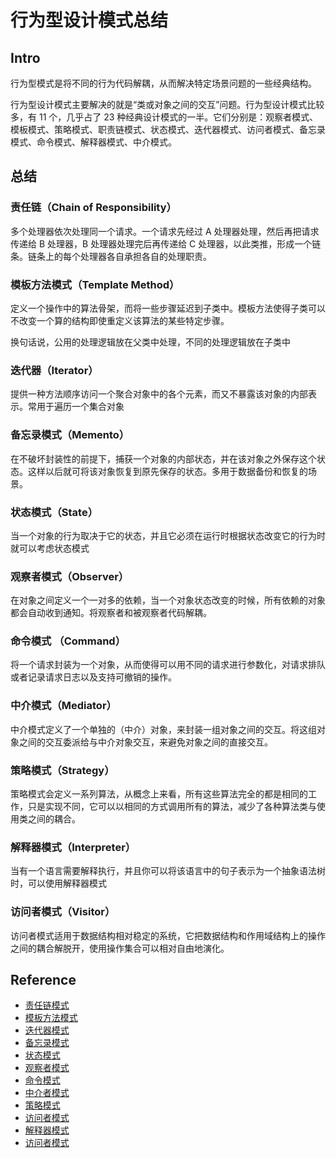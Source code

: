# 行为型设计模式总结

## Intro

行为型模式是将不同的行为代码解耦，从而解决特定场景问题的一些经典结构。

行为型设计模式主要解决的就是“类或对象之间的交互”问题。行为型设计模式比较多，有 11 个，几乎占了 23 种经典设计模式的一半。它们分别是：观察者模式、模板模式、策略模式、职责链模式、状态模式、迭代器模式、访问者模式、备忘录模式、命令模式、解释器模式、中介模式。

## 总结

### 责任链（Chain of Responsibility）

多个处理器依次处理同一个请求。一个请求先经过 A 处理器处理，然后再把请求传递给 B 处理器，B 处理器处理完后再传递给 C 处理器，以此类推，形成一个链条。链条上的每个处理器各自承担各自的处理职责。

### 模板方法模式（Template Method）

定义一个操作中的算法骨架，而将一些步骤延迟到子类中。模板方法使得子类可以不改变一个算的结构即使重定义该算法的某些特定步骤。

换句话说，公用的处理逻辑放在父类中处理，不同的处理逻辑放在子类中

### 迭代器（Iterator）

提供一种方法顺序访问一个聚合对象中的各个元素，而又不暴露该对象的内部表示。常用于遍历一个集合对象

### 备忘录模式（Memento）

在不破坏封装性的前提下，捕获一个对象的内部状态，并在该对象之外保存这个状态。这样以后就可将该对象恢复到原先保存的状态。多用于数据备份和恢复的场景。

### 状态模式（State）

当一个对象的行为取决于它的状态，并且它必须在运行时根据状态改变它的行为时就可以考虑状态模式

### 观察者模式（Observer）

在对象之间定义一个一对多的依赖，当一个对象状态改变的时候，所有依赖的对象都会自动收到通知。将观察者和被观察者代码解耦。

### 命令模式 （Command）

将一个请求封装为一个对象，从而使得可以用不同的请求进行参数化，对请求排队或者记录请求日志以及支持可撤销的操作。

### 中介模式（Mediator）

中介模式定义了一个单独的（中介）对象，来封装一组对象之间的交互。将这组对象之间的交互委派给与中介对象交互，来避免对象之间的直接交互。

### 策略模式（Strategy）

策略模式会定义一系列算法，从概念上来看，所有这些算法完全的都是相同的工作，只是实现不同，它可以以相同的方式调用所有的算法，减少了各种算法类与使用类之间的耦合。

### 解释器模式（Interpreter）

当有一个语言需要解释执行，并且你可以将该语言中的句子表示为一个抽象语法树时，可以使用解释器模式

### 访问者模式（Visitor）

访问者模式适用于数据结构相对稳定的系统，它把数据结构和作用域结构上的操作之间的耦合解脱开，使用操作集合可以相对自由地演化。

## Reference

- [责任链模式](./ChainOfResponsibilityPattern)
- [模板方法模式](./TemplateMethodPattern)
- [迭代器模式](./IteratorPattern)
- [备忘录模式](./MementoPattern)
- [状态模式](./StatePattern)
- [观察者模式](./ObserverPattern)
- [命令模式](./CommandPattern)
- [中介者模式](./MediatorPattern)
- [策略模式](./StrategyPattern)
- [访问者模式](./VisitorPattern)
- [解释器模式](./InterpreterPattern)
- [访问者模式](./VisitorPattern)

